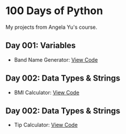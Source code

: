 # 100 Days of Python
My projects from Angela Yu's course.

## Day 001: Variables
- Band Name Generator: [View Code](day-001-variables/band_name.py)
## Day 002: Data Types & Strings
- BMI Calculator: [View Code](day-002-data-types-string/bmi_calculator.py)
## Day 002: Data Types & Strings
- Tip Calculator: [View Code](day-002-data-types-string/tip_calculator.py)